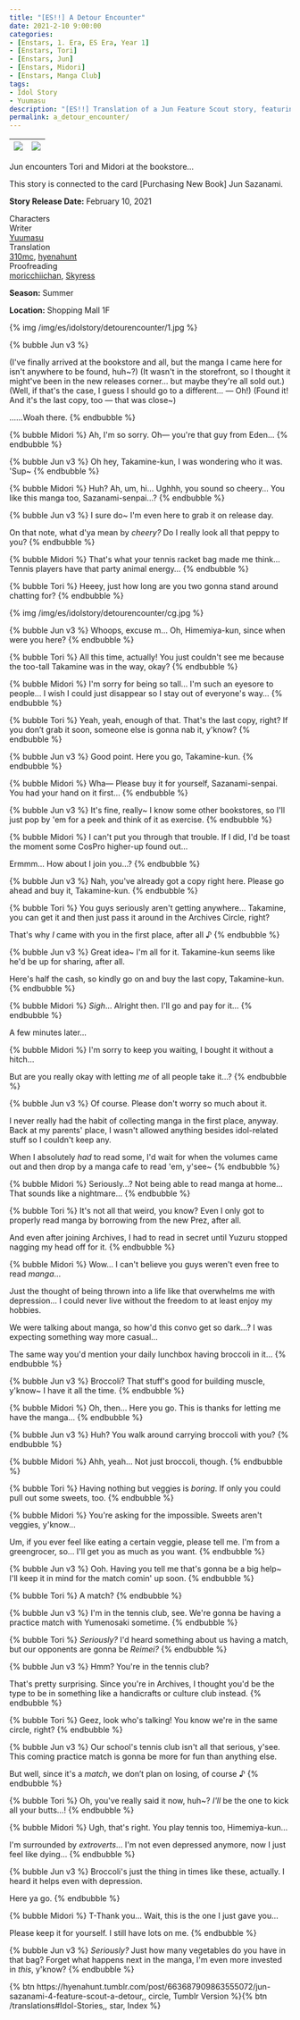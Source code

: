 ```yaml
---
title: "[ES!!] A Detour Encounter"
date: 2021-2-10 9:00:00
categories:
- [Enstars, 1. Era, ES Era, Year 1]
- [Enstars, Tori]
- [Enstars, Jun]
- [Enstars, Midori]
- [Enstars, Manga Club]
tags:
- Idol Story
- Yuumasu
description: "[ES!!] Translation of a Jun Feature Scout story, featuring Tori and Midori. Jun encounters Tori and Midori at the bookstore…"
permalink: a_detour_encounter/
---
```

![](/img/es/idolstory/detourencounter/c1.jpg)|![](/img/es/idolstory/detourencounter/c2.jpg)
:-:|:-:

Jun encounters Tori and Midori at the bookstore…

This story is connected to the card [Purchasing New Book] Jun Sazanami.

<p class="releasedate"><b>Story Release Date:</b> February 10, 2021</p>

<div class="three-wrapper" style="--storyColor:#5ac189;--storyColor-rgb:90,193,137;--storyColor-h:147.4;--storyColor-s:45.4%;--storyColor-l:55.5%;">
    <div class="info-area">
        <div class="info">
            <div class="info-item characters">
                <div class="label">
                    Characters
                </div>
                <div class="value">
								<a href="/categories/Enstars/Jun" character="Jun"></a>
								<a href="/categories/Enstars/Tori" character="Tori"></a>
		            <a href="/categories/Enstars/Midori" character="Midori"></a>
                </div>
            </div>
            <div class="info-item one">
                <div class="label">
                    Writer
                </div>
                <div class="value">
                    <a href="/tags/Yuumasu/">Yuumasu</a>
                </div>
            </div>
            <div class="info-item two">
                <div class="label">
                    Translation
                </div>
                <div class="value">
                    <a href="/about">310mc</a>, <a href="https://hyenahunt.tumblr.com/post/663687909863555072/jun-sazanami-4-feature-scout-a-detour">hyenahunt</a>
                </div>
            </div>
            <div class="info-item three">
                <div class="label">
                   Proofreading
                </div>
                <div class="value">
                    <a href="https://moricchiichan.tumblr.com/">moricchiichan</a>, <a href="https://twitter.com/skyress_tl">Skyress</a>
                </div>
            </div>
        </div>
    </div>
</div>

<!-- more -->

<div class="msr-season summer">
    <p><span><b>Season:</b> Summer</span></p>
</div>

<div class="msr-location">
    <p><span><b>Location:</b> Shopping Mall 1F</span></p>
</div>

{% img /img/es/idolstory/detourencounter/1.jpg %}

{% bubble Jun v3 %}
<th>(I've finally arrived at the bookstore and all, but the manga I came here for isn't anywhere to be found, huh~?)</th>

<th>(It wasn't in the storefront, so I thought it might've been in the new releases corner… but maybe they're all sold out.)</th>

<th>(Well, if that's the case, I guess I should go to a different… — Oh!)</th>

<th>(Found it! And it's the last copy, too — that was close~)</th>

……Woah there.
{% endbubble %}

{% bubble Midori %}
Ah, I'm so sorry. Oh— you're that guy from Eden…
{% endbubble %}

{% bubble Jun v3 %}
Oh hey, Takamine-kun, I was wondering who it was. 'Sup~
{% endbubble %}

{% bubble Midori %}
Huh? Ah, um, hi… Ughhh, you sound so cheery… You like this manga too, Sazanami-senpai…?
{% endbubble %}

{% bubble Jun v3 %}
I sure do~ I'm even here to grab it on release day.

On that note, what d'ya mean by *cheery?* Do I really look all that peppy to you?
{% endbubble %}

{% bubble Midori %}
That's what your tennis racket bag made me think… Tennis players have that party animal energy…
{% endbubble %}

{% bubble Tori %}
Heeey, just how long are you two gonna stand around chatting for?
{% endbubble %}

{% img /img/es/idolstory/detourencounter/cg.jpg %}

{% bubble Jun v3 %}
Whoops, excuse m… Oh, Himemiya-kun, since when were you here?
{% endbubble %}

{% bubble Tori %}
All this time, actually! You just couldn't see me because the too-tall Takamine was in the way, okay?
{% endbubble %}

{% bubble Midori %}
I'm sorry for being so tall… I'm such an eyesore to people… I wish I could just disappear so I stay out of everyone's way…
{% endbubble %}

{% bubble Tori %}
Yeah, yeah, enough of that. That's the last copy, right? If you don’t grab it soon, someone else is gonna nab it, y'know?
{% endbubble %}

{% bubble Jun v3 %}
Good point. Here you go, Takamine-kun.
{% endbubble %}

{% bubble Midori %}
Wha— Please buy it for yourself, Sazanami-senpai. You had your hand on it first…
{% endbubble %}

{% bubble Jun v3 %}
It's fine, really~ I know some other bookstores, so I'll just pop by 'em for a peek and think of it as exercise.
{% endbubble %}

{% bubble Midori %}
I can't put you through that trouble. If I did, I'd be toast the moment some CosPro higher-up found out…

Ermmm… How about I join you…?
{% endbubble %}

{% bubble Jun v3 %}
Nah, you've already got a copy right here. Please go ahead and buy it, Takamine-kun.
{% endbubble %}

{% bubble Tori %}
You guys seriously aren't getting anywhere… Takamine, you can get it and then just pass it around in the Archives Circle, right?

That's why *I* came with you in the first place, after all ♪
{% endbubble %}

{% bubble Jun v3 %}
Great idea~ I'm all for it. Takamine-kun seems like he'd be up for sharing, after all.

Here's half the cash, so kindly go on and buy the last copy, Takamine-kun.
{% endbubble %}

{% bubble Midori %}
*Sigh*… Alright then. I'll go and pay for it…
{% endbubble %}

<div class="msr-narration">
    <p>A few minutes later…</p>
</div>

{% bubble Midori %}
I'm sorry to keep you waiting, I bought it without a hitch…

But are you really okay with letting *me* of all people take it…?
{% endbubble %}

{% bubble Jun v3 %}
Of course. Please don't worry so much about it.

I never really had the habit of collecting manga in the first place, anyway. Back at my parents' place, I wasn't allowed anything besides idol-related stuff so I couldn't keep any.

When I absolutely *had* to read some, I'd wait for when the volumes came out and then drop by a manga cafe to read 'em, y'see~
{% endbubble %}

{% bubble Midori %}
Seriously…? Not being able to read manga at home… That sounds like a nightmare…
{% endbubble %}

{% bubble Tori %}
It's not all that weird, you know? Even I only got to properly read manga by borrowing from the new Prez, after all.

And even after joining Archives, I had to read in secret until Yuzuru stopped nagging my head off for it.
{% endbubble %}

{% bubble Midori %}
Wow… I can't believe you guys weren't even free to read *manga*…

Just the thought of being thrown into a life like that overwhelms me with depression… I could never live without the freedom to at least enjoy my hobbies.

We were talking about manga, so how'd this convo get so dark…? I was expecting something way more casual…

The same way you'd mention your daily lunchbox having broccoli in it…
{% endbubble %}

{% bubble Jun v3 %}
Broccoli? That stuff's good for building muscle, y'know~ I have it all the time.
{% endbubble %}

{% bubble Midori %}
Oh, then… Here you go. This is thanks for letting me have the manga…
{% endbubble %}

{% bubble Jun v3 %}
Huh? You walk around carrying broccoli with you?
{% endbubble %}

{% bubble Midori %}
Ahh, yeah… Not just broccoli, though.
{% endbubble %}

{% bubble Tori %}
Having nothing but veggies is *boring*. If only you could pull out some sweets, too.
{% endbubble %}

{% bubble Midori %}
You're asking for the impossible. Sweets aren't veggies, y'know…

Um, if you ever feel like eating a certain veggie, please tell me. I'm from a greengrocer, so… I'll get you as much as you want.
{% endbubble %}

{% bubble Jun v3 %}
Ooh. Having you tell me that's gonna be a big help~ I'll keep it in mind for the match comin' up soon.
{% endbubble %}

{% bubble Tori %}
A match?
{% endbubble %}

{% bubble Jun v3 %}
I'm in the tennis club, see. We're gonna be having a practice match with Yumenosaki sometime.
{% endbubble %}

{% bubble Tori %}
*Seriously?* I'd heard something about us having a match, but our opponents are gonna be *Reimei?*
{% endbubble %}

{% bubble Jun v3 %}
Hmm? You're in the tennis club?

That's pretty surprising. Since you're in Archives, I thought you'd be the type to be in something like a handicrafts or culture club instead.
{% endbubble %}

{% bubble Tori %}
Geez, look who's talking! You know we're in the same circle, right?
{% endbubble %}

{% bubble Jun v3 %}
Our school's tennis club isn't all that serious, y'see. This coming practice match is gonna be more for fun than anything else.

But well, since it's a *match*, we don’t plan on losing, of course ♪
{% endbubble %}

{% bubble Tori %}
Oh, you've really said it now, huh~? *I'll* be the one to kick all your butts…!
{% endbubble %}

{% bubble Midori %}
Ugh, that's right. You play tennis too, Himemiya-kun…

I'm surrounded by *extroverts*… I'm not even depressed anymore, now I just feel like dying…
{% endbubble %}

{% bubble Jun v3 %}
Broccoli's just the thing in times like these, actually. I heard it helps even with depression.

Here ya go.
{% endbubble %}

{% bubble Midori %}
T-Thank you… Wait, this is the one I just gave you…

Please keep it for yourself. I still have lots on me.
{% endbubble %}

{% bubble Jun v3 %}
*Seriously?* Just how many vegetables do you have in that bag? Forget what happens next in the manga, I'm even more invested in *this*, y'know?
{% endbubble %}

<div toc>{% btn https://hyenahunt.tumblr.com/post/663687909863555072/jun-sazanami-4-feature-scout-a-detour,, circle, Tumblr Version %}{% btn /translations#Idol-Stories,, star, Index %}</div>

